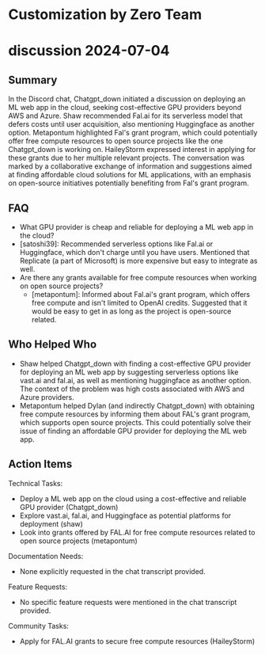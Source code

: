 # Customization by Zero Team

# discussion 2024-07-04

## Summary
 In the Discord chat, Chatgpt_down initiated a discussion on deploying an ML web app in the cloud, seeking cost-effective GPU providers beyond AWS and Azure. Shaw recommended Fal.ai for its serverless model that defers costs until user acquisition, also mentioning Huggingface as another option. Metapontum highlighted Fal's grant program, which could potentially offer free compute resources to open source projects like the one Chatgpt_down is working on. HaileyStorm expressed interest in applying for these grants due to her multiple relevant projects. The conversation was marked by a collaborative exchange of information and suggestions aimed at finding affordable cloud solutions for ML applications, with an emphasis on open-source initiatives potentially benefiting from Fal's grant program.

## FAQ
 - What GPU provider is cheap and reliable for deploying a ML web app in the cloud?
  - [satoshi39]: Recommended serverless options like Fal.ai or Huggingface, which don't charge until you have users. Mentioned that Replicate (a part of Microsoft) is more expensive but easy to integrate as well.
- Are there any grants available for free compute resources when working on open source projects?
  - [metapontum]: Informed about Fal.ai's grant program, which offers free compute and isn't limited to OpenAI credits. Suggested that it would be easy to get in as long as the project is open-source related.

## Who Helped Who
 - Shaw helped Chatgpt_down with finding a cost-effective GPU provider for deploying an ML web app by suggesting serverless options like vast.ai and fal.ai, as well as mentioning huggingface as another option. The context of the problem was high costs associated with AWS and Azure providers.
- Metapontum helped Dylan (and indirectly Chatgpt_down) with obtaining free compute resources by informing them about FAL's grant program, which supports open source projects. This could potentially solve their issue of finding an affordable GPU provider for deploying the ML web app.

## Action Items
 Technical Tasks:
  - Deploy a ML web app on the cloud using a cost-effective and reliable GPU provider (Chatgpt_down)
  - Explore vast.ai, fal.ai, and Huggingface as potential platforms for deployment (shaw)
  - Look into grants offered by FAL.AI for free compute resources related to open source projects (metapontum)

Documentation Needs:
  - None explicitly requested in the chat transcript provided.

Feature Requests:
  - No specific feature requests were mentioned in the chat transcript provided.

Community Tasks:
  - Apply for FAL.AI grants to secure free compute resources (HaileyStorm)

